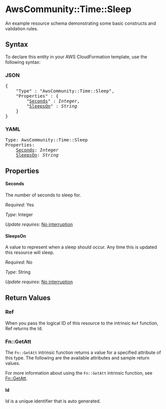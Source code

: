 # AwsCommunity::Time::Sleep

An example resource schema demonstrating some basic constructs and validation rules.

## Syntax

To declare this entity in your AWS CloudFormation template, use the following syntax:

### JSON

<pre>
{
    "Type" : "AwsCommunity::Time::Sleep",
    "Properties" : {
        "<a href="#seconds" title="Seconds">Seconds</a>" : <i>Integer</i>,
        "<a href="#sleepson" title="SleepsOn">SleepsOn</a>" : <i>String</i>
    }
}
</pre>

### YAML

<pre>
Type: AwsCommunity::Time::Sleep
Properties:
    <a href="#seconds" title="Seconds">Seconds</a>: <i>Integer</i>
    <a href="#sleepson" title="SleepsOn">SleepsOn</a>: <i>String</i>
</pre>

## Properties

#### Seconds

The number of seconds to sleep for.

_Required_: Yes

_Type_: Integer

_Update requires_: [No interruption](https://docs.aws.amazon.com/AWSCloudFormation/latest/UserGuide/using-cfn-updating-stacks-update-behaviors.html#update-no-interrupt)

#### SleepsOn

A value to represent when a sleep should occur. Any time this is updated this resource will sleep.

_Required_: No

_Type_: String

_Update requires_: [No interruption](https://docs.aws.amazon.com/AWSCloudFormation/latest/UserGuide/using-cfn-updating-stacks-update-behaviors.html#update-no-interrupt)

## Return Values

### Ref

When you pass the logical ID of this resource to the intrinsic `Ref` function, Ref returns the Id.

### Fn::GetAtt

The `Fn::GetAtt` intrinsic function returns a value for a specified attribute of this type. The following are the available attributes and sample return values.

For more information about using the `Fn::GetAtt` intrinsic function, see [Fn::GetAtt](https://docs.aws.amazon.com/AWSCloudFormation/latest/UserGuide/intrinsic-function-reference-getatt.html).

#### Id

Id is a unique identifier that is auto generated.

